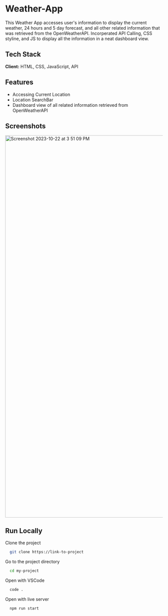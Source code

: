 # Weather-App

This Weather App accesses user's information to display the current weather, 24 hours and 5 day forecast, and all other related information that was retrieved from the OpenWeatherAPI. Incorperated API Calling, CSS styline, and JS to display all the information in a neat dashboard view.

## Tech Stack

**Client:** HTML, CSS, JavaScript, API

## Features

- Accessing Current Location
- Location SearchBar
- Dashboard view of all related information retrieved from OpenWeatherAPI

## Screenshots

<img width="1219" alt="Screenshot 2023-10-22 at 3 51 09 PM" src="https://github.com/stanleychiu0314/Word-Scramble-Game/assets/113558717/13639aef-f932-42ba-ab6c-2b0f95d7217c">

## Run Locally

Clone the project

```bash
  git clone https://link-to-project
```

Go to the project directory

```bash
  cd my-project
```

Open with VSCode

```bash
  code .
```

Open with live server

```bash
  npm run start
```
